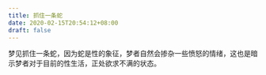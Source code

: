 ```yaml
---
title: 抓住一条蛇
date: 2020-02-15T20:54:12+08:00
draft: false
---
```


梦见抓住一条蛇，因为蛇是性的象征，梦者自然会掺杂一些愤怒的情绪，这也是暗示梦者对于目前的性生活，正处欲求不满的状态。<br>
